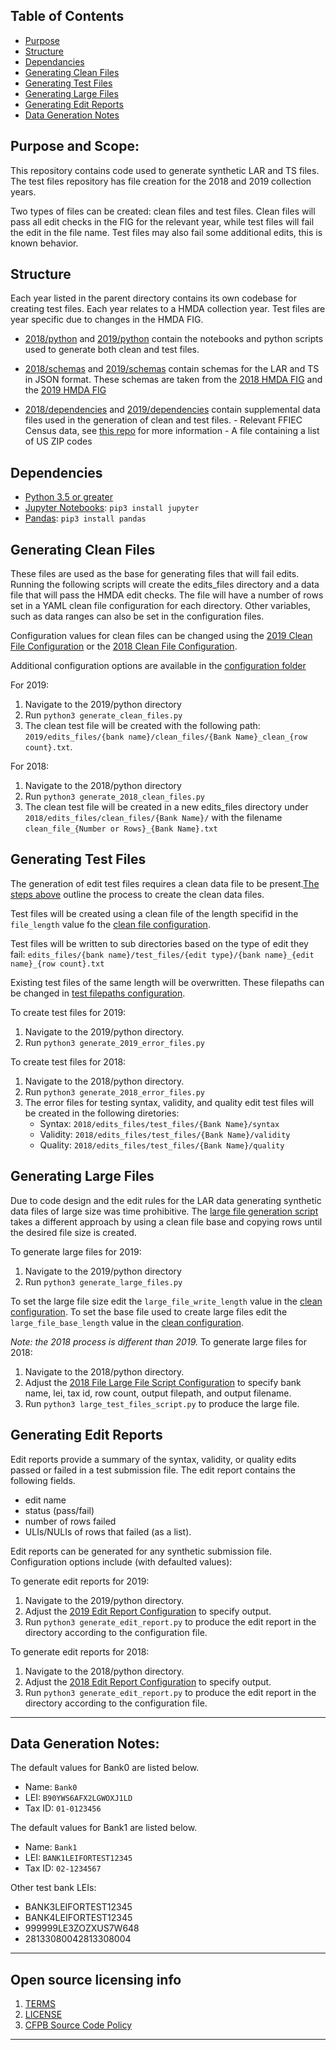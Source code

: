 ## Table of Contents
- [Purpose](https://github.com/cfpb/hmda-test-files#purpose)
- [Structure](https://github.com/cfpb/hmda-test-files#structure)
- [Dependancies](https://github.com/cfpb/hmda-test-files#dependencies)
- [Generating Clean Files](https://github.com/cfpb/hmda-test-files#generating-clean-files)
- [Generating Test Files](https://github.com/cfpb/hmda-test-files#generating-test-files)
- [Generating Large Files](https://github.com/cfpb/hmda-test-files#generating-large-files)
- [Generating Edit Reports](https://github.com/cfpb/hmda-test-files#generating-edit-reports)
- [Data Generation Notes](https://github.com/cfpb/hmda-test-files#data-generation-notes)


## Purpose and Scope:
This repository contains code used to generate synthetic LAR and TS files. The test files repository has file creation for the 2018 and 2019 collection years. 

Two types of files can be created: clean files and test files. Clean files will pass all edit checks in the FIG for the relevant year, while test files will fail the edit in the file name. Test files may also fail some additional edits, this is known behavior.

## Structure
Each year listed in the parent directory contains its own codebase for creating test files. Each year relates to a HMDA collection year. Test files are year specific due to changes in the HMDA FIG.

- [2018/python](https://github.com/cfpb/hmda-test-files/tree/master/2018/python) and [2019/python](https://github.com/cfpb/hmda-test-files/tree/master/2019/python) contain the notebooks and python scripts used to generate both clean and test files.

- [2018/schemas](https://github.com/cfpb/hmda-test-files/tree/master/2018/schemas) and [2019/schemas](https://github.com/cfpb/hmda-test-files/tree/master/2019/schemas) contain schemas for the LAR and TS in JSON format. These schemas are taken from the [2018 HMDA FIG](https://s3.amazonaws.com/cfpb-hmda-public/prod/help/2018-hmda-fig-2018-hmda-rule.pdf) and the [2019 HMDA FIG](https://s3.amazonaws.com/cfpb-hmda-public/prod/help/2019-hmda-fig.pdf)

- [2018/dependencies](https://github.com/cfpb/hmda-test-files/tree/master/2018/dependencies) and [2019/dependencies](https://github.com/cfpb/hmda-test-files/tree/master/2019/dependencies) contain supplemental data files used in the generation of clean and test files. 
       - Relevant FFIEC Census data, see [this repo](https://github.com/cfpb/hmda-census) for more information
       - A file containing a list of US ZIP codes


## Dependencies
- [Python 3.5 or greater](https://www.python.org/downloads/)
- [Jupyter Notebooks](http://jupyter.org/): `pip3 install jupyter`
- [Pandas](http://pandas.pydata.org/): `pip3 install pandas`


## Generating Clean Files


These files are used as the base for generating files that will fail edits. Running the following scripts will create the edits_files directory and a data file that will pass the HMDA edit checks. The file will have a number of rows set in a YAML clean file configuration for each directory. Other variables, such as data ranges can also be set in the configuration files.



Configuration values for clean files can be changed using the [2019 Clean File Configuration](https://github.com/cfpb/hmda-test-files/tree/master/2019/configurations/clean_file_config.yaml) or the [2018 Clean File Configuration](https://github.com/cfpb/hmda-test-files/tree/master/2018/configurations/clean_file_config.yaml). 

Additional configuration options are available in the [configuration folder](https://github.com/cfpb/hmda-test-files/tree/master/2019/python/configurations)

For 2019:
1. Navigate to the 2019/python directory
2. Run `python3 generate_clean_files.py`
4. The clean test file will be created with the following path: `2019/edits_files/{bank name}/clean_files/{Bank Name}_clean_{row count}.txt`.

For 2018:
1. Navigate to the 2018/python directory
2. Run `python3 generate_2018_clean_files.py`
3. The clean test file will be created in a new edits_files directory under `2018/edits_files/clean_files/{Bank Name}/` with the filename `clean_file_{Number or Rows}_{Bank Name}.txt`


## Generating Test Files
The generation of edit test files requires a clean data file to be present.[The steps above](https://github.com/cfpb/hmda-test-files/tree/master/readme.md/#generating-clean-files) outline the process to create the clean data files. 

Test files will be created using a clean file of the length specifid in the `file_length` value fo the [clean file configuration](https://github.com/cfpb/hmda-test-files/blob/master/2019/python/configurations/clean_file_config.yaml).

Test files will be written to sub directories based on the type of edit they fail:
`edits_files/{bank name}/test_files/{edit type}/{bank name}_{edit name}_{row count}.txt`

Existing test files of the same length will be overwritten.
These filepaths can be changed in [test filepaths configuration](https://github.com/cfpb/hmda-test-files/blob/master/2019/python/configurations/test_filepaths.yaml).


To create test files for 2019: 
1. Navigate to the 2019/python directory.
2. Run `python3 generate_2019_error_files.py`

To create test files for 2018: 
1. Navigate to the 2018/python directory.
2. Run `python3 generate_2018_error_files.py`
3. The error files for testing syntax, validity, and quality edit test files will be created in the following diretories:
	- Syntax: `2018/edits_files/test_files/{Bank Name}/syntax`
	- Validity: `2018/edits_files/test_files/{Bank Name}/validity`
	- Quality: `2018/edits_files/test_files/{Bank Name}/quality`


## Generating Large Files 
Due to code design and the edit rules for the LAR data generating synthetic data files of large size was time prohibitive. The [large file generation script](https://github.com/cfpb/hmda-test-files/blob/master/2019/python/generate_large_files.py) takes a different approach by using a clean file base and copying rows until the desired file size is created.

To generate large files for 2019: 
1. Navigate to the 2019/python directory
2. Run `python3 generate_large_files.py` 

To set the large file size edit the `large_file_write_length` value in the [clean configuration](https://github.com/cfpb/hmda-test-files/blob/master/2019/python/configurations/clean_file_config.yaml).
To set the base file used to create large files edit the `large_file_base_length` value in the [clean configuration](https://github.com/cfpb/hmda-test-files/blob/master/2019/python/configurations/clean_file_config.yaml).

*Note: the 2018 process is different than 2019.*
To generate large files for 2018: 
1. Navigate to the 2018/python directory.
2. Adjust the [2018 File Large File Script Configuration](https://github.com/cfpb/hmda-test-files/tree/master/2018/python/configurations/test_filepaths.yaml) to specify bank name, lei, tax id, row count, output filepath, and output filename. 
3. Run `python3 large_test_files_script.py` to produce the large file. 


## Generating Edit Reports
Edit reports provide a summary of the syntax, validity, or quality edits passed or failed in a test submission file. The edit report contains the following fields. 

* edit name
* status (pass/fail)
* number of rows failed
* ULIs/NULIs of rows that failed (as a list). 

Edit reports can be generated for any synthetic submission file. Configuration options include (with defaulted values):

To generate edit reports for 2019:  
1. Navigate to the 2019/python directory.
2. Adjust the [2019 Edit Report Configuration](https://github.com/cfpb/hmda-test-files/tree/master/2019/python/configurations/edit_report_config.yaml) to specify output. 
3. Run `python3 generate_edit_report.py` to produce the edit report in the directory according to the configuration file. 

To generate edit reports for 2018:  
1. Navigate to the 2018/python directory.
2. Adjust the [2018 Edit Report Configuration](https://github.com/cfpb/hmda-test-files/tree/master/2018/python/configurations/edit_report_config.yaml) to specify output. 
3. Run `python3 generate_edit_report.py` to produce the edit report in the directory according to the configuration file. 

----
## Data Generation Notes:
The default values for Bank0 are listed below. 

- Name: `Bank0`
- LEI: `B90YWS6AFX2LGWOXJ1LD`
- Tax ID: `01-0123456`

The default values for Bank1 are listed below. 

- Name: `Bank1`
- LEI: `BANK1LEIFORTEST12345`
- Tax ID: `02-1234567`

Other test bank LEIs:
- BANK3LEIFORTEST12345
- BANK4LEIFORTEST12345
- 999999LE3ZOZXUS7W648
- 28133080042813308004

----
## Open source licensing info
1. [TERMS](TERMS.md)
2. [LICENSE](https://github.com/cfpb/hmda-platform/blob/master/LICENSE)
3. [CFPB Source Code Policy](https://github.com/cfpb/source-code-policy/)
----
